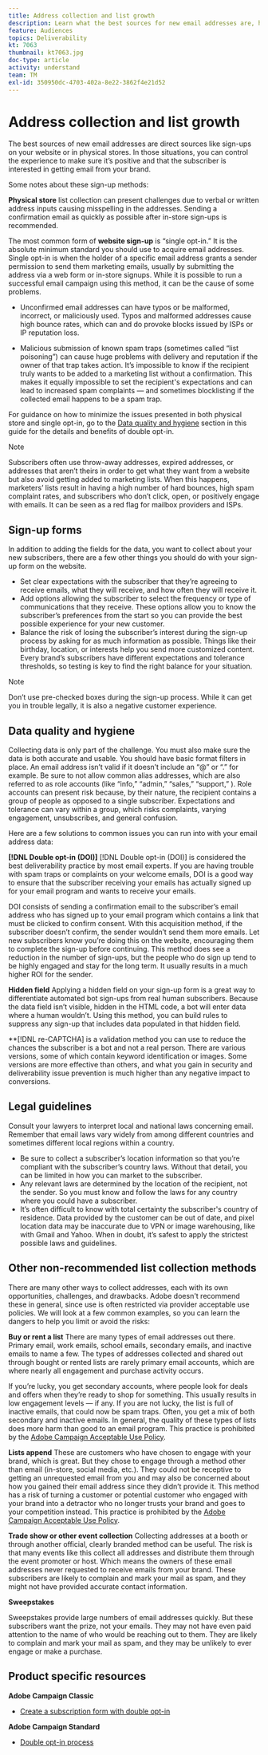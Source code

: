 ```yaml
---
title: Address collection and list growth
description: Learn what the best sources for new email addresses are, how to ensure high data quality, and alignment with legal guidelines. 
feature: Audiences
topics: Deliverability
kt: 7063
thumbnail: kt7063.jpg
doc-type: article
activity: understand
team: TM
exl-id: 350950dc-4703-402a-8e22-3862f4e21d52
---
```

# Address collection and list growth

The best sources of new email addresses are direct sources like sign-ups on your website or in physical stores. In those situations, you can control the experience to make sure it’s positive and that the subscriber is interested in getting email from your brand.

Some notes about these sign-up methods:

**Physical store** list collection can present challenges due to verbal or written address inputs causing misspelling in the addresses. Sending a confirmation email as quickly as possible after in-store sign-ups is recommended.

The most common form of **website sign-up** is “single opt-in.” It is the absolute minimum standard you should use to acquire email addresses. Single opt-in is when the holder of a specific email address grants a sender permission to send them marketing emails, usually by submitting the address via a web form or in-store signups. While it is possible to run a successful email campaign using this method, it can be the cause of some problems.

* Unconfirmed email addresses can have typos or be malformed, incorrect, or maliciously used. Typos and malformed addresses cause high bounce rates, which can and do provoke blocks issued by ISPs or IP reputation loss.

* Malicious submission of known spam traps (sometimes called “list poisoning”) can cause huge problems with delivery and reputation if the owner of that trap takes action. It’s impossible to know if the recipient truly wants to be added to a marketing list without a confirmation. This makes it equally impossible to set the recipient's expectations and can lead to increased spam complaints — and sometimes blocklisting if the collected email happens to be a spam trap.
  
For guidance on how to minimize the issues presented in both physical store and single opt-in, go to the [Data quality and hygiene](#data-quality-and-hygiene) section in this guide for the details and benefits of double opt-in.

>[!NOTE]
>
>Subscribers often use throw-away addresses, expired addresses, or addresses that aren’t theirs in order to get what they want from a website but also avoid getting added to marketing lists. When this happens, marketers’ lists result in having a high number of hard bounces, high spam complaint rates, and subscribers who don’t click, open, or positively engage with emails. It can be seen as a red flag for mailbox providers and ISPs.

## Sign-up forms

In addition to adding the fields for the data, you want to collect about your new subscribers, there are a few other things you should do with your sign-up form on the website.

* Set clear expectations with the subscriber that they’re agreeing to receive emails, what they will receive, and how often they will receive it.
* Add options allowing the subscriber to select the frequency or type of communications that they receive. These options allow you to know the subscriber’s preferences from the start so you can provide the best possible experience for your new customer.
* Balance the risk of losing the subscriber’s interest during the sign-up process by asking for as much information as possible. Things like their birthday, location, or interests help you send more customized content. Every brand’s subscribers have different expectations and tolerance thresholds, so testing is key to find the right balance for your situation.

 >[!NOTE]
 >
 > Don’t use pre-checked boxes during the sign-up process. While it can get you in trouble legally, it is also a negative customer experience.

## Data quality and hygiene

Collecting data is only part of the challenge. You must also make sure the data is both accurate and usable. You should have basic format filters in place. An email address isn’t valid if it doesn’t include an “@” or “.” for example. Be sure to not allow common alias addresses, which are also referred to as role accounts (like “info,” “admin,” “sales,” “support,” ). Role accounts can present risk because, by their nature, the recipient contains a group of people as opposed to a single subscriber. Expectations and tolerance can vary within a group, which risks complaints, varying engagement, unsubscribes, and general confusion.

Here are a few solutions to common issues you can run into with your email address data:

**[!DNL Double opt-in (DOI)]**
[!DNL Double opt-in (DOI)] is considered the best deliverability practice by most email experts. If you are having trouble with spam traps or complaints on your welcome emails, DOI is a good way to ensure that the subscriber receiving your emails has actually signed up for your email program and wants to receive your emails.

DOI consists of sending a confirmation email to the subscriber’s email address who has signed up to your email program which contains a link that must be clicked to confirm consent. With this acquisition method, if the subscriber doesn’t confirm, the sender wouldn’t send them more emails. Let new subscribers know you’re doing this on the website, encouraging them to complete the sign-up before continuing. This method does see a reduction in the number of sign-ups, but the people who do sign up tend to be highly engaged and stay for the long term. It usually results in a much higher ROI for the sender.

**Hidden field**
Applying a hidden field on your sign-up form is a great way to differentiate automated bot sign-ups from real human subscribers. Because the data field isn’t visible, hidden in the HTML code, a bot will enter data where a human wouldn’t. Using this method, you can build rules to suppress any sign-up that includes data populated in that hidden field.

**[!DNL re-CAPTCHA] is a validation method you can use to reduce the chances the subscriber is a bot and not a real person. There are various versions, some of which contain keyword identification or images. Some versions are more effective than others, and what you gain in security and deliverability issue prevention is much higher than any negative impact to conversions.

## Legal guidelines

Consult your lawyers to interpret local and national laws concerning email. Remember that email laws vary widely from among different countries and sometimes different local regions within a country.

* Be sure to collect a subscriber’s location information so that you’re compliant with the subscriber’s country laws. Without that detail, you can be limited in how you can market to the subscriber.
* Any relevant laws are determined by the location of the recipient, not the sender. So you must know and follow the laws for any country where you could have a subscriber.
* It’s often difficult to know with total certainty the subscriber's country of residence. Data provided by the customer can be out of date, and pixel location data may be inaccurate due to VPN or image warehousing, like with Gmail and Yahoo. When in doubt, it’s safest to apply the strictest possible laws and guidelines.

## Other non-recommended list collection methods

There are many other ways to collect addresses, each with its own opportunities, challenges, and drawbacks. Adobe doesn't recommend these in general, since use is often restricted via provider acceptable use policies. We will look at a few common examples, so you can learn the dangers to help you limit or avoid the risks:

**Buy or rent a list**
There are many types of email addresses out there. Primary email, work emails, school emails, secondary emails, and inactive emails to name a few. The types of addresses collected and shared out through bought or rented lists are rarely primary email accounts, which are where nearly all engagement and purchase activity occurs.

If you’re lucky, you get secondary accounts, where people look for deals and offers when they’re ready to shop for something. This usually results in low engagement levels — if any. If you are not lucky, the list is full of inactive emails, that could now be spam traps. Often, you get a mix of both secondary and inactive emails. In general, the quality of these types of lists does more harm than good to an email program. This practice is prohibited by the [Adobe Campaign Acceptable Use Policy](https://www.adobe.com/legal/terms/aup.html).

**Lists append**
These are customers who have chosen to engage with your brand, which is great. But they chose to engage through a method other than email (in-store, social media, etc.). They could not be receptive to getting an unrequested email from you and may also be concerned about how you gained their email address since they didn’t provide it. This method has a risk of turning a customer or potential customer who engaged with your brand into a detractor who no longer trusts your brand and goes to your competition instead. This practice is prohibited by the [Adobe Campaign Acceptable Use Policy](https://www.adobe.com/legal/terms/aup.html).

**Trade show or other event collection**
Collecting addresses at a booth or through another official, clearly branded method can be useful. The risk is that many events like this collect all addresses and distribute them through the event promoter or host. Which means the owners of these email addresses never requested to receive emails from your brand. These subscribers are likely to complain and mark your mail as spam, and they might not have provided accurate contact information.

**Sweepstakes**

Sweepstakes provide large numbers of email addresses quickly. But these subscribers want the prize, not your emails. They may not have even paid attention to the name of who would be reaching out to them. They are likely to complain and mark your mail as spam, and they may be unlikely to ever engage or make a purchase.

## Product specific resources

**Adobe Campaign Classic**

* [Create a subscription form with double opt-in](https://experienceleague.adobe.com/docs/campaign-classic/using/designing-content/web-forms/use-cases--web-forms.html?lang=en#create-a-subscription--form-with-double-opt-in)

**Adobe Campaign Standard**

* [Double opt-in process](https://experienceleague.adobe.com/docs/campaign-standard/using/communication-channels/landing-pages/setting-up-a-double-opt-in-process.html?lang=en#communication-channels)
